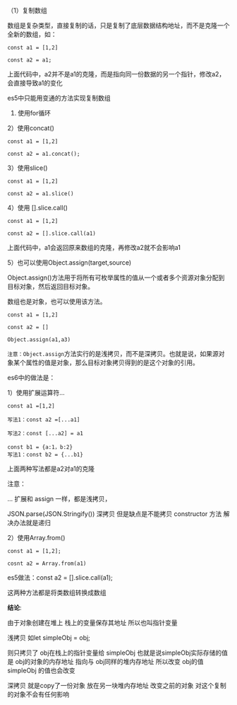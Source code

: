 （1）复制数组

数组是复杂类型，直接复制的话，只是复制了底层数据结构地址，而不是克隆一个全新的数组，如：

```
const a1 = [1,2]

const a2 = a1;

```

上面代码中，a2并不是a1的克隆，而是指向同一份数据的另一个指针，修改a2，会直接导致a1的变化

es5中只能用变通的方法实现复制数组

1) 使用for循环

2）使用concat()

```
const a1 = [1,2]

const a2 = a1.concat();

```

3）使用slice()

```
const a1 = [1,2]

const a2 = a1.slice()
```

4）使用 [].slice.call()

```
const a1 = [1,2]

const a2 = [].slice.call(a1)
```

上面代码中，a1会返回原来数组的克隆，再修改a2就不会影响a1

5）也可以使用Object.assign(target,source)

Object.assign()方法用于将所有可枚举属性的值从一个或者多个资源对象分配到目标对象，然后返回目标对象。

数组也是对象，也可以使用该方法。

```
const a1 = [1,2]

const a2 = []

Object.assign(a1,a3)
```

`注意：Object.assign`方法实行的是浅拷贝，而不是深拷贝。也就是说，如果源对象某个属性的值是对象，那么目标对象拷贝得到的是这个对象的引用。

es6中的做法是：

1）使用扩展运算符...

```
const a1 =[1,2]

写法1：const a2 =[...a1]

写法2：const [...a2] = a1

const b1 = {a:1，b:2}
写法1：const b2 = {...b1}
```

上面两种写法都是a2对a1的克隆

注意：

... 扩展和 assign 一样，都是浅拷贝，

JSON.parse(JSON.Stringify()) 深拷贝 但是缺点是不能拷贝 constructor 方法 解决办法就是递归

2）使用Array.from()

```
const a1 = [1,2];

cosnt a2 = Array.from(a1)
```

es5做法：const a2 = [].slice.call(a1);

这两种方法都是将类数组转换成数组



**结论**:

 由于对象创建在堆上 栈上的变量保存其地址 所以也叫指针变量

浅拷贝 如let simpleObj = obj;

则只拷贝了 obj在栈上的指针变量给 simpleObj 也就是说simpleObj实际存储的值是 obj的对象的内存地址 指向与 obj同样的堆内存地址 所以改变 obj的值 simpleObj 的值也会改变

深拷贝 就是copy了一份对象 放在另一块堆内存地址  改变之前的对象 对这个复制的对象不会有任何影响



